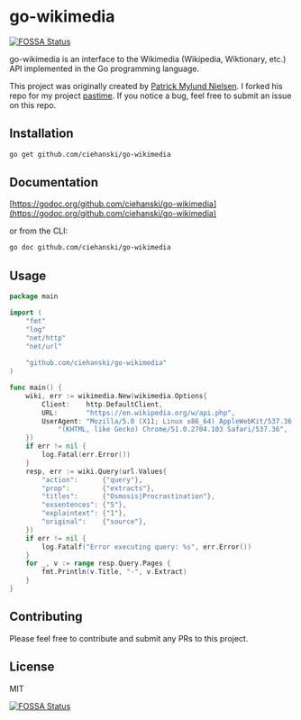 # go-wikimedia
[![FOSSA Status](https://app.fossa.io/api/projects/git%2Bgithub.com%2Fciehanski%2Fgo-wikimedia.svg?type=shield)](https://app.fossa.io/projects/git%2Bgithub.com%2Fciehanski%2Fgo-wikimedia?ref=badge_shield)

go-wikimedia is an interface to the Wikimedia (Wikipedia, Wiktionary, etc.) API 
implemented in the Go programming language.

This project was originally created by [Patrick Mylund Nielsen](https://github.com/patrickmn). I 
forked his repo for my project [pastime](https://github.com/ciehanski/pastime). If you notice a bug, feel free to submit an issue on this repo. 

## Installation

```bash
go get github.com/ciehanski/go-wikimedia
```

## Documentation

[https://godoc.org/github.com/ciehanski/go-wikimedia](https://godoc.org/github.com/ciehanski/go-wikimedia)  

or from the CLI:   

```bash
go doc github.com/ciehanski/go-wikimedia
```

## Usage

```go
package main

import (
	"fmt"
	"log"
	"net/http"
	"net/url"
	
	"github.com/ciehanski/go-wikimedia"
)

func main() {
    wiki, err := wikimedia.New(wikimedia.Options{
    	Client:    http.DefaultClient,
    	URL:       "https://en.wikipedia.org/w/api.php",
    	UserAgent: "Mozilla/5.0 (X11; Linux x86_64) AppleWebKit/537.36 " +
    		"(KHTML, like Gecko) Chrome/51.0.2704.103 Safari/537.36",
    })
    if err != nil {
    	log.Fatal(err.Error())
    }
    resp, err := wiki.Query(url.Values{
        "action":      {"query"},
        "prop":        {"extracts"},
        "titles":      {"Osmosis|Procrastination"},
        "exsentences": {"5"},
        "explaintext": {"1"},
        "original":    {"source"},
    })
    if err != nil {
    	log.Fatalf("Error executing query: %s", err.Error())
    }
    for _, v := range resp.Query.Pages {
    	fmt.Println(v.Title, "-", v.Extract)
    }
}
```

## Contributing

Please feel free to contribute and submit any PRs to this project.

## License

MIT

[![FOSSA Status](https://app.fossa.io/api/projects/git%2Bgithub.com%2Fciehanski%2Fgo-wikimedia.svg?type=large)](https://app.fossa.io/projects/git%2Bgithub.com%2Fciehanski%2Fgo-wikimedia?ref=badge_large)